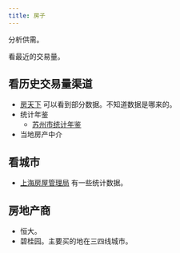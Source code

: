 ```yaml
---
title: 房子
---
```

分析供需。

看最近的交易量。

## 看历史交易量渠道
* [房天下](https://fdc.fang.com/data/house/house_suzhou.htm) 可以看到部分数据。不知道数据是哪来的。
* 统计年鉴
  * [苏州市统计年鉴](https://tjj.suzhou.gov.cn/sztjj/tjnj/nav_list.shtml)
* 当地房产中介

## 看城市
* [上海房屋管理局](http://fgj.sh.gov.cn/fcjy/index.html) 有一些统计数据。

## 房地产商
* 恒大。
* 碧桂园。主要买的地在三四线城市。